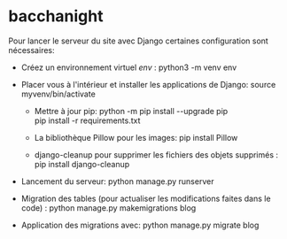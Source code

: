 # bacchanight

Pour lancer le serveur du site avec Django certaines configuration sont nécessaires:

- Créez un environnement virtuel *env* :
    python3 -m venv env

- Placer vous à l'intérieur et installer les applications de Django:
    source myvenv/bin/activate

    + Mettre à jour pip:
        python -m pip install --upgrade pip  
        pip install -r requirements.txt

    + La bibliothèque Pillow pour les images:
        pip install Pillow 

    + django-cleanup pour supprimer les fichiers des objets supprimés : 
        pip install django-cleanup


- Lancement du serveur:
    python manage.py runserver


- Migration des tables (pour actualiser les modifications faites dans le code) : 
    python manage.py makemigrations blog

- Application des migrations avec: 
    python manage.py migrate blog


